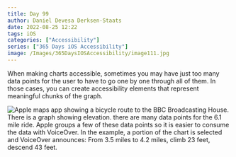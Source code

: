```yaml
---
title: Day 99
author: Daniel Devesa Derksen-Staats
date: 2022-08-25 12:22
tags: iOS
categories: ["Accessibility"]
series: ["365 Days iOS Accessibility"]
image: /Images/365DaysIOSAccessibility/image111.jpg
---
```


When making charts accessible, sometimes you may have just too many data points for the user to have to go one by one through all of them. In those cases, you can create accessibility elements that represent meaningful chunks of the graph.

![Apple maps app showing a bicycle route to the BBC Broadcasting House. There is a graph showing elevation. there are many data points for the 6.1 mile ride. Apple groups a few of these data points so it is easier to consume the data with VoiceOver. In the example, a portion of the chart is selected and VoiceOver announces: From 3.5 miles to 4.2 miles, climb 23 feet, descend 43 feet.](/Images/365DaysIOSAccessibility/image111.jpg)


